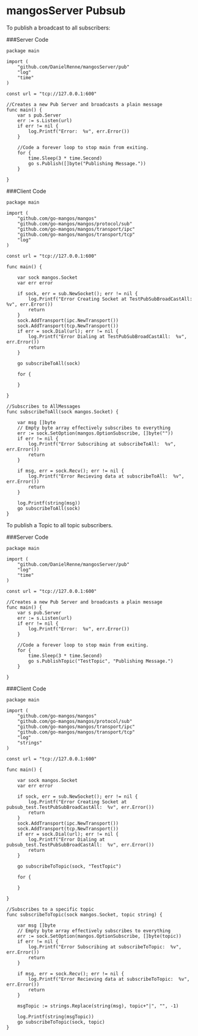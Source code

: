 # mangosServer Pubsub

To publish a broadcast to all subscribers:

###Server Code

	package main
	
	import (
		"github.com/DanielRenne/mangosServer/pub"
		"log"
		"time"
	)
	
	const url = "tcp://127.0.0.1:600"
	
	//Creates a new Pub Server and broadcasts a plain message
	func main() {
		var s pub.Server
		err := s.Listen(url)
		if err != nil {
			log.Printf("Error:  %v", err.Error())
		}
	
		//Code a forever loop to stop main from exiting.
		for {
			time.Sleep(3 * time.Second)
			go s.Publish([]byte("Publishing Message."))
		}
	
	}

###Client Code 

	package main
	
	import (
		"github.com/go-mangos/mangos"
		"github.com/go-mangos/mangos/protocol/sub"
		"github.com/go-mangos/mangos/transport/ipc"
		"github.com/go-mangos/mangos/transport/tcp"
		"log"
	)
	
	const url = "tcp://127.0.0.1:600"
	
	func main() {
	
		var sock mangos.Socket
		var err error
	
		if sock, err = sub.NewSocket(); err != nil {
			log.Printf("Error Creating Socket at TestPubSubBroadCastAll:  %v", err.Error())
			return
		}
		sock.AddTransport(ipc.NewTransport())
		sock.AddTransport(tcp.NewTransport())
		if err = sock.Dial(url); err != nil {
			log.Printf("Error Dialing at TestPubSubBroadCastAll:  %v", err.Error())
			return
		}
	
		go subscribeToAll(sock)
	
		for {
	
		}
	
	}
	
	//Subscribes to AllMessages
	func subscribeToAll(sock mangos.Socket) {
	
		var msg []byte
		// Empty byte array effectively subscribes to everything
		err := sock.SetOption(mangos.OptionSubscribe, []byte(""))
		if err != nil {
			log.Printf("Error Subscribing at subscribeToAll:  %v", err.Error())
			return
		}
	
		if msg, err = sock.Recv(); err != nil {
			log.Printf("Error Recieving data at subscribeToAll:  %v", err.Error())
			return
		}
	
		log.Printf(string(msg))
		go subscribeToAll(sock)
	}


To publish a Topic to all topic subscribers.

###Server Code

	package main
	
	import (
		"github.com/DanielRenne/mangosServer/pub"
		"log"
		"time"
	)
	
	const url = "tcp://127.0.0.1:600"
	
	//Creates a new Pub Server and broadcasts a plain message
	func main() {
		var s pub.Server
		err := s.Listen(url)
		if err != nil {
			log.Printf("Error:  %v", err.Error())
		}
	
		//Code a forever loop to stop main from exiting.
		for {
			time.Sleep(3 * time.Second)
			go s.PublishTopic("TestTopic", "Publishing Message.")
		}
	
	}

###Client Code
	
	package main
	
	import (
		"github.com/go-mangos/mangos"
		"github.com/go-mangos/mangos/protocol/sub"
		"github.com/go-mangos/mangos/transport/ipc"
		"github.com/go-mangos/mangos/transport/tcp"
		"log"
		"strings"
	)
	
	const url = "tcp://127.0.0.1:600"
	
	func main() {
	
		var sock mangos.Socket
		var err error
	
		if sock, err = sub.NewSocket(); err != nil {
			log.Printf("Error Creating Socket at pubsub_test.TestPubSubBroadCastAll:  %v", err.Error())
			return
		}
		sock.AddTransport(ipc.NewTransport())
		sock.AddTransport(tcp.NewTransport())
		if err = sock.Dial(url); err != nil {
			log.Printf("Error Dialing at pubsub_test.TestPubSubBroadCastAll:  %v", err.Error())
			return
		}
	
		go subscribeToTopic(sock, "TestTopic")
	
		for {
	
		}
	
	}
	
	//Subscribes to a specific topic
	func subscribeToTopic(sock mangos.Socket, topic string) {
	
		var msg []byte
		// Empty byte array effectively subscribes to everything
		err := sock.SetOption(mangos.OptionSubscribe, []byte(topic))
		if err != nil {
			log.Printf("Error Subscribing at subscribeToTopic:  %v", err.Error())
			return
		}
	
		if msg, err = sock.Recv(); err != nil {
			log.Printf("Error Recieving data at subscribeToTopic:  %v", err.Error())
			return
		}
	
		msgTopic := strings.Replace(string(msg), topic+"|", "", -1)
	
		log.Printf(string(msgTopic))
		go subscribeToTopic(sock, topic)
	}

